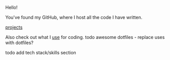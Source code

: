 Hello!

You've found my GitHub, where I host all the code I have written.

[projects](https://notes.griffinht.com/projects)

Also check out what I [use](https://notes.griffinht.com/uses) for coding. todo awesome dotfiles - replace uses with dotfiles?

<!--
todo page view analytics!
todo now page
(todo add ur pfp to this page) [inspiration](https://zzetao.github.io/awesome-github-profile/)
https://github.com/guilyx commit stats
https://github.com/JessicaLim8 word cloud
-->

todo add tech stack/skills section
